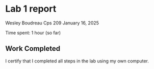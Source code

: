 # Lab 1 report

Wesley Boudreau
Cps 209
January 16, 2025

Time spent: 1 hour (so far)

## Work Completed

I certify that I completed all steps in the lab using my own computer.

